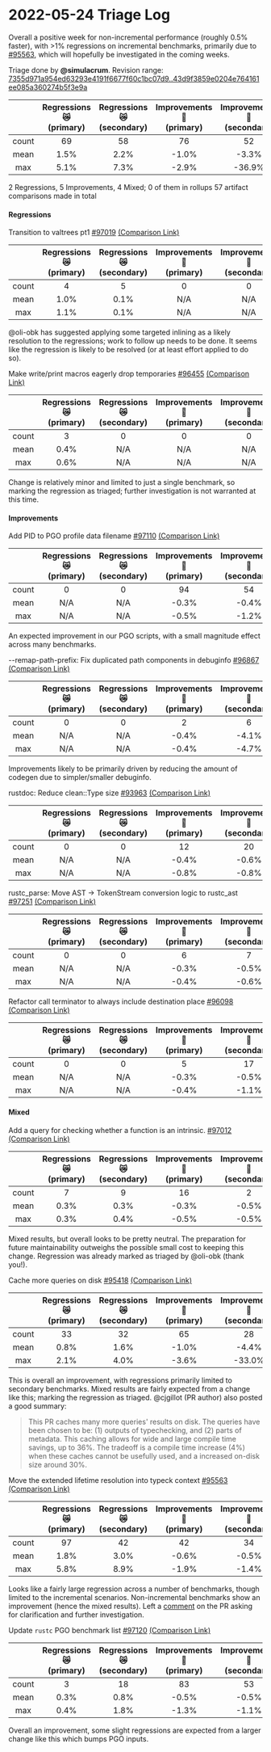 # 2022-05-24 Triage Log

Overall a positive week for non-incremental performance (roughly 0.5% faster),
with >1% regressions on incremental benchmarks, primarily due to
[#95563](https://github.com/rust-lang/rust/pull/95563), which will hopefully be
investigated in the coming weeks.

Triage done by **@simulacrum**.
Revision range: [7355d971a954ed63293e4191f6677f60c1bc07d9..43d9f3859e0204e764161ee085a360274b5f3e9a](https://perf.rust-lang.org/?start=7355d971a954ed63293e4191f6677f60c1bc07d9&end=43d9f3859e0204e764161ee085a360274b5f3e9a&absolute=false&stat=instructions%3Au)

|            | Regressions 😿 <br />(primary) | Regressions 😿 <br />(secondary) | Improvements 🎉 <br />(primary) | Improvements 🎉 <br />(secondary) | All 😿 🎉 <br />(primary) |
|:----------:|:------------------------------:|:--------------------------------:|:-------------------------------:|:---------------------------------:|:-------------------------:|
| count      | 69                             | 58                               | 76                              | 52                                | 145                       |
| mean       | 1.5%                           | 2.2%                             | -1.0%                           | -3.3%                             | 0.2%                      |
| max        | 5.1%                           | 7.3%                             | -2.9%                           | -36.9%                            | 5.1%                      |

2 Regressions, 5 Improvements, 4 Mixed; 0 of them in rollups
57 artifact comparisons made in total

#### Regressions

Transition to valtrees pt1 [#97019](https://github.com/rust-lang/rust/pull/97019)
[(Comparison Link)](https://perf.rust-lang.org/compare.html?start=07ae142d77f56dd48f2736605e0a6c015f2aecc6&end=cd282d7f75da9080fda0f1740a729516e7fbec68&stat=instructions:u)

|            | Regressions 😿 <br />(primary) | Regressions 😿 <br />(secondary) | Improvements 🎉 <br />(primary) | Improvements 🎉 <br />(secondary) | All 😿 🎉 <br />(primary) |
|:----------:|:------------------------------:|:--------------------------------:|:-------------------------------:|:---------------------------------:|:------------------------:|
| count      | 4                              | 5                                | 0                               | 0                                 | 4                        |
| mean       | 1.0%                           | 0.1%                             | N/A                             | N/A                               | 1.0%                     |
| max        | 1.1%                           | 0.1%                             | N/A                             | N/A                               | 1.1%                     |

@oli-obk has suggested applying some targeted inlining as a likely resolution to
the regressions; work to follow up needs to be done. It seems like the
regression is likely to be resolved (or at least effort applied to do so).

Make write/print macros eagerly drop temporaries [#96455](https://github.com/rust-lang/rust/pull/96455)
[(Comparison Link)](https://perf.rust-lang.org/compare.html?start=d12557407c7c34f1599cfba79666954291810859&end=c186f7c07912064c352f12d8b0aa9d5e5975450e&stat=instructions:u)

|            | Regressions 😿 <br />(primary) | Regressions 😿 <br />(secondary) | Improvements 🎉 <br />(primary) | Improvements 🎉 <br />(secondary) | All 😿 🎉 <br />(primary) |
|:----------:|:------------------------------:|:--------------------------------:|:-------------------------------:|:---------------------------------:|:------------------------:|
| count      | 3                              | 0                                | 0                               | 0                                 | 3                        |
| mean       | 0.4%                           | N/A                              | N/A                             | N/A                               | 0.4%                     |
| max        | 0.6%                           | N/A                              | N/A                             | N/A                               | 0.6%                     |

Change is relatively minor and limited to just a single benchmark, so marking
the regression as triaged; further investigation is not warranted at this time.

#### Improvements

Add PID to PGO profile data filename [#97110](https://github.com/rust-lang/rust/pull/97110)
[(Comparison Link)](https://perf.rust-lang.org/compare.html?start=a084b7ad35adb508bd2e053fc2a1b9a53df9536c&end=e5732a21711e7cefa6eb22e1790406b269d6197a&stat=instructions:u)

|            | Regressions 😿 <br />(primary) | Regressions 😿 <br />(secondary) | Improvements 🎉 <br />(primary) | Improvements 🎉 <br />(secondary) | All 😿 🎉 <br />(primary) |
|:----------:|:------------------------------:|:--------------------------------:|:-------------------------------:|:---------------------------------:|:------------------------:|
| count      | 0                              | 0                                | 94                              | 54                                | 94                       |
| mean       | N/A                            | N/A                              | -0.3%                           | -0.4%                             | -0.3%                    |
| max        | N/A                            | N/A                              | -0.5%                           | -1.2%                             | -0.5%                    |

An expected improvement in our PGO scripts, with a small magnitude effect across
many benchmarks.

--remap-path-prefix: Fix duplicated path components in debuginfo [#96867](https://github.com/rust-lang/rust/pull/96867)
[(Comparison Link)](https://perf.rust-lang.org/compare.html?start=e5732a21711e7cefa6eb22e1790406b269d6197a&end=936eba3b348e65b658b60218cc9237f02abdbeb4&stat=instructions:u)

|            | Regressions 😿 <br />(primary) | Regressions 😿 <br />(secondary) | Improvements 🎉 <br />(primary) | Improvements 🎉 <br />(secondary) | All 😿 🎉 <br />(primary) |
|:----------:|:------------------------------:|:--------------------------------:|:-------------------------------:|:---------------------------------:|:------------------------:|
| count      | 0                              | 0                                | 2                               | 6                                 | 2                        |
| mean       | N/A                            | N/A                              | -0.4%                           | -4.1%                             | -0.4%                    |
| max        | N/A                            | N/A                              | -0.4%                           | -4.7%                             | -0.4%                    |

Improvements likely to be primarily driven by reducing the amount of codegen due
to simpler/smaller debuginfo.


rustdoc: Reduce clean::Type size [#93963](https://github.com/rust-lang/rust/pull/93963)
[(Comparison Link)](https://perf.rust-lang.org/compare.html?start=4f372b14dea58cbff1dd76bb651f9c035d3f6e7b&end=5f33adce1bfe01e4c0c8754400bf782a95af88c9&stat=instructions:u)

|            | Regressions 😿 <br />(primary) | Regressions 😿 <br />(secondary) | Improvements 🎉 <br />(primary) | Improvements 🎉 <br />(secondary) | All 😿 🎉 <br />(primary) |
|:----------:|:------------------------------:|:--------------------------------:|:-------------------------------:|:---------------------------------:|:------------------------:|
| count      | 0                              | 0                                | 12                              | 20                                | 12                       |
| mean       | N/A                            | N/A                              | -0.4%                           | -0.6%                             | -0.4%                    |
| max        | N/A                            | N/A                              | -0.8%                           | -0.8%                             | -0.8%                    |


rustc_parse: Move AST -> TokenStream conversion logic to rustc_ast [#97251](https://github.com/rust-lang/rust/pull/97251)
[(Comparison Link)](https://perf.rust-lang.org/compare.html?start=653463731a7f01f519cf85f444869def27f00395&end=4bb4dc4672b4d80509db4c0572ae8ceeaf7d4a1c&stat=instructions:u)

|            | Regressions 😿 <br />(primary) | Regressions 😿 <br />(secondary) | Improvements 🎉 <br />(primary) | Improvements 🎉 <br />(secondary) | All 😿 🎉 <br />(primary) |
|:----------:|:------------------------------:|:--------------------------------:|:-------------------------------:|:---------------------------------:|:------------------------:|
| count      | 0                              | 0                                | 6                               | 7                                 | 6                        |
| mean       | N/A                            | N/A                              | -0.3%                           | -0.5%                             | -0.3%                    |
| max        | N/A                            | N/A                              | -0.4%                           | -0.6%                             | -0.4%                    |


Refactor call terminator to always include destination place [#96098](https://github.com/rust-lang/rust/pull/96098)
[(Comparison Link)](https://perf.rust-lang.org/compare.html?start=acb5c16fa8acf7fd3b48fc218881f006577bab1a&end=43d9f3859e0204e764161ee085a360274b5f3e9a&stat=instructions:u)

|            | Regressions 😿 <br />(primary) | Regressions 😿 <br />(secondary) | Improvements 🎉 <br />(primary) | Improvements 🎉 <br />(secondary) | All 😿 🎉 <br />(primary) |
|:----------:|:------------------------------:|:--------------------------------:|:-------------------------------:|:---------------------------------:|:------------------------:|
| count      | 0                              | 0                                | 5                               | 17                                | 5                        |
| mean       | N/A                            | N/A                              | -0.3%                           | -0.5%                             | -0.3%                    |
| max        | N/A                            | N/A                              | -0.4%                           | -1.1%                             | -0.4%                    |


#### Mixed

Add a query for checking whether a function is an intrinsic. [#97012](https://github.com/rust-lang/rust/pull/97012)
[(Comparison Link)](https://perf.rust-lang.org/compare.html?start=7355d971a954ed63293e4191f6677f60c1bc07d9&end=735efc0c703812343a5e5d19b600dac73b8a89f0&stat=instructions:u)

|            | Regressions 😿 <br />(primary) | Regressions 😿 <br />(secondary) | Improvements 🎉 <br />(primary) | Improvements 🎉 <br />(secondary) | All 😿 🎉 <br />(primary) |
|:----------:|:------------------------------:|:--------------------------------:|:-------------------------------:|:---------------------------------:|:------------------------:|
| count      | 7                              | 9                                | 16                              | 2                                 | 23                       |
| mean       | 0.3%                           | 0.3%                             | -0.3%                           | -0.5%                             | -0.1%                    |
| max        | 0.3%                           | 0.4%                             | -0.5%                           | -0.5%                             | -0.5%                    |

Mixed results, but overall looks to be pretty neutral. The preparation for
future maintainability outweighs the possible small cost to keeping this change.
Regression was already marked as triaged by @oli-obk (thank you!).

Cache more queries on disk [#95418](https://github.com/rust-lang/rust/pull/95418)
[(Comparison Link)](https://perf.rust-lang.org/compare.html?start=536020c5f97883aa9f2a90897a5adb520486d2e1&end=e6a4afc3af2d2a53f91fc8a77bdfe94bea375b29&stat=instructions:u)

|            | Regressions 😿 <br />(primary) | Regressions 😿 <br />(secondary) | Improvements 🎉 <br />(primary) | Improvements 🎉 <br />(secondary) | All 😿 🎉 <br />(primary) |
|:----------:|:------------------------------:|:--------------------------------:|:-------------------------------:|:---------------------------------:|:------------------------:|
| count      | 33                             | 32                               | 65                              | 28                                | 98                       |
| mean       | 0.8%                           | 1.6%                             | -1.0%                           | -4.4%                             | -0.4%                    |
| max        | 2.1%                           | 4.0%                             | -3.6%                           | -33.0%                            | -3.6%                    |

This is overall an improvement, with regressions primarily limited to secondary
benchmarks. Mixed results are fairly expected from a change like this; marking
the regression as triaged. @cjgillot (PR author) also posted a good summary:

> This PR caches many more queries' results on disk. The queries have been
> chosen to be: (1) outputs of typechecking, and (2) parts of metadata. This
> caching allows for wide and large compile time savings, up to 36%. The
> tradeoff is a compile time increase (4%) when these caches cannot be usefully
> used, and a increased on-disk size around 30%.

Move the extended lifetime resolution into typeck context [#95563](https://github.com/rust-lang/rust/pull/95563)
[(Comparison Link)](https://perf.rust-lang.org/compare.html?start=acfd327fd4e3a302ebb0a077f422a527a7935333&end=653463731a7f01f519cf85f444869def27f00395&stat=instructions:u)

|            | Regressions 😿 <br />(primary) | Regressions 😿 <br />(secondary) | Improvements 🎉 <br />(primary) | Improvements 🎉 <br />(secondary) | All 😿 🎉 <br />(primary) |
|:----------:|:------------------------------:|:--------------------------------:|:-------------------------------:|:---------------------------------:|:------------------------:|
| count      | 97                             | 42                               | 42                              | 34                                | 139                      |
| mean       | 1.8%                           | 3.0%                             | -0.6%                           | -0.5%                             | 1.1%                     |
| max        | 5.8%                           | 8.9%                             | -1.9%                           | -1.4%                             | 5.8%                     |

Looks like a fairly large regression across a number of benchmarks, though
limited to the incremental scenarios. Non-incremental benchmarks show an
improvement (hence the mixed results). Left a
[comment](https://github.com/rust-lang/rust/pull/95563#issuecomment-1135994637)
on the PR asking for clarification and further investigation.

Update `rustc` PGO benchmark list [#97120](https://github.com/rust-lang/rust/pull/97120)
[(Comparison Link)](https://perf.rust-lang.org/compare.html?start=222c5724ecc922fe67815f428c19f82c129d9386&end=ee160f2f5e73b6f5954bc33f059c316d9e8582c4&stat=instructions:u)

|            | Regressions 😿 <br />(primary) | Regressions 😿 <br />(secondary) | Improvements 🎉 <br />(primary) | Improvements 🎉 <br />(secondary) | All 😿 🎉 <br />(primary) |
|:----------:|:------------------------------:|:--------------------------------:|:-------------------------------:|:---------------------------------:|:------------------------:|
| count      | 3                              | 18                               | 83                              | 53                                | 86                       |
| mean       | 0.3%                           | 0.8%                             | -0.5%                           | -0.5%                             | -0.5%                    |
| max        | 0.4%                           | 1.8%                             | -1.3%                           | -1.1%                             | -1.3%                    |

Overall an improvement, some slight regressions are expected from a larger
change like this which bumps PGO inputs.
